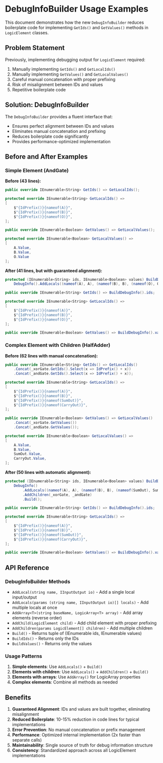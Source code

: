 # DebugInfoBuilder Usage Examples

This document demonstrates how the new `DebugInfoBuilder` reduces boilerplate code for implementing `GetIds()` and `GetValues()` methods in `LogicElement` classes.

## Problem Statement

Previously, implementing debugging output for `LogicElement` required:
1. Manually implementing `GetIds()` and `GetLocalIds()`
2. Manually implementing `GetValues()` and `GetLocalValues()`
3. Careful manual concatenation with proper prefixing
4. Risk of misalignment between IDs and values
5. Repetitive boilerplate code

## Solution: DebugInfoBuilder

The `DebugInfoBuilder` provides a fluent interface that:
- Ensures perfect alignment between IDs and values
- Eliminates manual concatenation and prefixing
- Reduces boilerplate code significantly
- Provides performance-optimized implementation

## Before and After Examples

### Simple Element (AndGate)

**Before (43 lines):**
```csharp
public override IEnumerable<String> GetIds() => GetLocalIds();

protected override IEnumerable<String> GetLocalIds() =>
[
    $"{IdPrefix()}{nameof(A)}",
    $"{IdPrefix()}{nameof(B)}",
    $"{IdPrefix()}{nameof(O)}",
];

public override IEnumerable<Boolean> GetValues() => GetLocalValues();

protected override IEnumerable<Boolean> GetLocalValues() =>
[
    A.Value,
    B.Value,
    O.Value
];
```

**After (41 lines, but with guaranteed alignment):**
```csharp
protected (IEnumerable<String> ids, IEnumerable<Boolean> values) BuildDebugInfo() =>
    DebugInfo().AddLocals((nameof(A), A), (nameof(B), B), (nameof(O), O)).Build();

public override IEnumerable<String> GetIds() => BuildDebugInfo().ids;

protected override IEnumerable<String> GetLocalIds() =>
[
    $"{IdPrefix()}{nameof(A)}",
    $"{IdPrefix()}{nameof(B)}",
    $"{IdPrefix()}{nameof(O)}",
];

public override IEnumerable<Boolean> GetValues() => BuildDebugInfo().values;
```

### Complex Element with Children (HalfAdder)

**Before (62 lines with manual concatenation):**
```csharp
public override IEnumerable<String> GetIds() => GetLocalIds()
    .Concat(_xorGate.GetIds().Select(x => IdPrefix() + x))
    .Concat(_andGate.GetIds().Select(x => IdPrefix() + x));

protected override IEnumerable<String> GetLocalIds() =>
[
    $"{IdPrefix()}{nameof(A)}",
    $"{IdPrefix()}{nameof(B)}",
    $"{IdPrefix()}{nameof(SumOut)}",
    $"{IdPrefix()}{nameof(CarryOut)}",
];

public override IEnumerable<Boolean> GetValues() => GetLocalValues()
    .Concat(_xorGate.GetValues())
    .Concat(_andGate.GetValues());

protected override IEnumerable<Boolean> GetLocalValues() =>
[
    A.Value,
    B.Value,
    SumOut.Value,
    CarryOut.Value,
];
```

**After (50 lines with automatic alignment):**
```csharp
protected (IEnumerable<String> ids, IEnumerable<Boolean> values) BuildDebugInfo() =>
    DebugInfo()
        .AddLocals((nameof(A), A), (nameof(B), B), (nameof(SumOut), SumOut), (nameof(CarryOut), CarryOut))
        .AddChildren(_xorGate, _andGate)
        .Build();

public override IEnumerable<String> GetIds() => BuildDebugInfo().ids;

protected override IEnumerable<String> GetLocalIds() =>
[
    $"{IdPrefix()}{nameof(A)}",
    $"{IdPrefix()}{nameof(B)}",
    $"{IdPrefix()}{nameof(SumOut)}",
    $"{IdPrefix()}{nameof(CarryOut)}",
];

public override IEnumerable<Boolean> GetValues() => BuildDebugInfo().values;
```

## API Reference

### DebugInfoBuilder Methods

- `AddLocal(string name, IInputOutput io)` - Add a single local input/output
- `AddLocals(params (string name, IInputOutput io)[] locals)` - Add multiple locals at once
- `AddArray<T>(string baseName, LogicArray<T> array)` - Add array elements (reverse order)
- `AddChild(LogicElement child)` - Add child element with proper prefixing
- `AddChildren(params LogicElement[] children)` - Add multiple children
- `Build()` - Returns tuple of (IEnumerable<string> ids, IEnumerable<bool> values)
- `BuildIds()` - Returns only the IDs
- `BuildValues()` - Returns only the values

### Usage Patterns

1. **Simple elements**: Use `AddLocals()` + `Build()`
2. **Elements with children**: Use `AddLocals()` + `AddChildren()` + `Build()`
3. **Elements with arrays**: Use `AddArray()` for LogicArray properties
4. **Complex elements**: Combine all methods as needed

## Benefits

1. **Guaranteed Alignment**: IDs and values are built together, eliminating misalignment
2. **Reduced Boilerplate**: 10-15% reduction in code lines for typical implementations
3. **Error Prevention**: No manual concatenation or prefix management
4. **Performance**: Optimized internal implementation (2x faster than separate calls)
5. **Maintainability**: Single source of truth for debug information structure
6. **Consistency**: Standardized approach across all LogicElement implementations